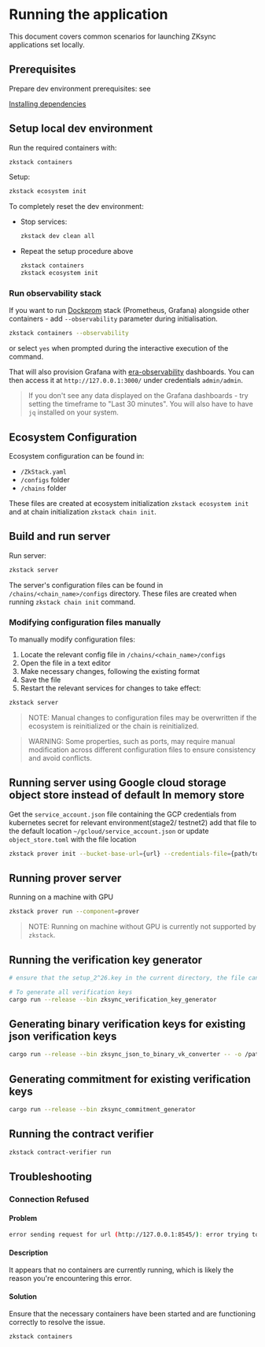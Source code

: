 # Running the application

This document covers common scenarios for launching ZKsync applications set locally.

## Prerequisites

Prepare dev environment prerequisites: see

[Installing dependencies](./setup-dev.md)

## Setup local dev environment

Run the required containers with:

```bash
zkstack containers
```

Setup:

```bash
zkstack ecosystem init
```

To completely reset the dev environment:

- Stop services:

  ```bash
  zkstack dev clean all
  ```

- Repeat the setup procedure above

  ```bash
  zkstack containers
  zkstack ecosystem init
  ```

### Run observability stack

If you want to run [Dockprom](https://github.com/stefanprodan/dockprom/) stack (Prometheus, Grafana) alongside other
containers - add `--observability` parameter during initialisation.

```bash
zkstack containers --observability
```

or select `yes` when prompted during the interactive execution of the command.

That will also provision Grafana with
[era-observability](https://github.com/matter-labs/era-observability/tree/main/dashboards) dashboards. You can then
access it at `http://127.0.0.1:3000/` under credentials `admin/admin`.

> If you don't see any data displayed on the Grafana dashboards - try setting the timeframe to "Last 30 minutes". You
> will also have to have `jq` installed on your system.

## Ecosystem Configuration

Ecosystem configuration can be found in:

- `/ZkStack.yaml`
- `/configs` folder
- `/chains` folder

These files are created at ecosystem initialization `zkstack ecosystem init` and at chain initialization
`zkstack chain init`.

## Build and run server

Run server:

```bash
zkstack server
```

The server's configuration files can be found in `/chains/<chain_name>/configs` directory. These files are created when
running `zkstack chain init` command.

### Modifying configuration files manually

To manually modify configuration files:

1. Locate the relevant config file in `/chains/<chain_name>/configs`
2. Open the file in a text editor
3. Make necessary changes, following the existing format
4. Save the file
5. Restart the relevant services for changes to take effect:

```bash
zkstack server
```

> NOTE: Manual changes to configuration files may be overwritten if the ecosystem is reinitialized or the chain is
> reinitialized.

> WARNING: Some properties, such as ports, may require manual modification across different configuration files to
> ensure consistency and avoid conflicts.

## Running server using Google cloud storage object store instead of default In memory store

Get the `service_account.json` file containing the GCP credentials from kubernetes secret for relevant
environment(stage2/ testnet2) add that file to the default location `~/gcloud/service_account.json` or update
`object_store.toml` with the file location

```bash
zkstack prover init --bucket-base-url={url} --credentials-file={path/to/service_account.json}
```

## Running prover server

Running on a machine with GPU

```bash
zkstack prover run --component=prover
```

> NOTE: Running on machine without GPU is currently not supported by `zkstack`.

## Running the verification key generator

```bash
# ensure that the setup_2^26.key in the current directory, the file can be download from  https://storage.googleapis.com/matterlabs-setup-keys-us/setup-keys/setup_2\^26.key

# To generate all verification keys
cargo run --release --bin zksync_verification_key_generator
```

## Generating binary verification keys for existing json verification keys

```bash
cargo run --release --bin zksync_json_to_binary_vk_converter -- -o /path/to/output-binary-vk
```

## Generating commitment for existing verification keys

```bash
cargo run --release --bin zksync_commitment_generator
```

## Running the contract verifier

```bash
zkstack contract-verifier run
```

## Troubleshooting

### Connection Refused

#### Problem

```bash
error sending request for url (http://127.0.0.1:8545/): error trying to connect: tcp connect error: Connection refused (os error 61)
```

#### Description

It appears that no containers are currently running, which is likely the reason you're encountering this error.

#### Solution

Ensure that the necessary containers have been started and are functioning correctly to resolve the issue.

```bash
zkstack containers
```
